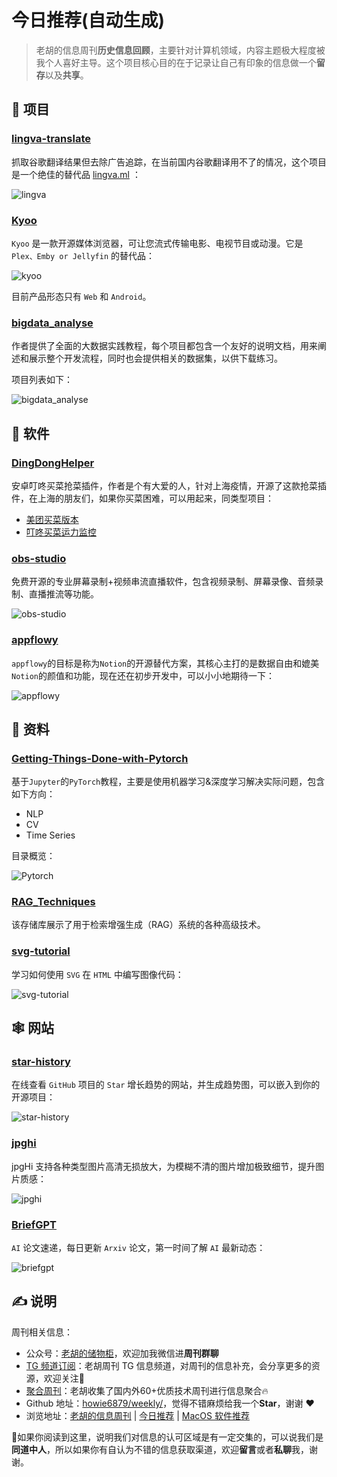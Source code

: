 # 今日推荐(自动生成)

> 老胡的信息周刊**历史信息回顾**，主要针对计算机领域，内容主题极大程度被我个人喜好主导。这个项目核心目的在于记录让自己有印象的信息做一个**留存**以及**共享**。


## 🎯 项目 

### [lingva-translate](https://github.com/thedaviddelta/lingva-translate)

抓取谷歌翻译结果但去除广告追踪，在当前国内谷歌翻译用不了的情况，这个项目是一个绝佳的替代品 [lingva.ml](https://lingva.ml/) ：

![lingva](https://images-1252557999.file.myqcloud.com/uPic/lingva.jpg) 

### [Kyoo](https://github.com/zoriya/Kyoo)

`Kyoo` 是一款开源媒体浏览器，可让您流式传输电影、电视节目或动漫。它是 `Plex、Emby or Jellyfin` 的替代品：

![kyoo](https://images-1252557999.file.myqcloud.com/uPic/kyoo.jpg)

目前产品形态只有 `Web` 和 `Android`。 

### [bigdata_analyse](https://github.com/TurboWay/bigdata_analyse)

作者提供了全面的大数据实践教程，每个项目都包含一个友好的说明文档，用来阐述和展示整个开发流程，同时也会提供相关的数据集，以供下载练习。

项目列表如下：

![bigdata_analyse](https://images-1252557999.file.myqcloud.com/uPic/klC8AA.png) 

## 🤖 软件 

### [DingDongHelper](https://github.com/Skykai521/DingDongHelper)

安卓叮咚买菜抢菜插件，作者是个有大爱的人，针对上海疫情，开源了这款抢菜插件，在上海的朋友们，如果你买菜困难，可以用起来，同类型项目：

- [美团买菜版本](https://github.com/qulingyuan/robVeg)
- [叮咚买菜运力监控](https://github.com/jozhn/ddmc.monitor) 

### [obs-studio](https://github.com/obsproject/obs-studio)

免费开源的专业屏幕录制+视频串流直播软件，包含视频录制、屏幕录像、音频录制、直播推流等功能。

![obs-studio](https://images-1252557999.file.myqcloud.com/uPic/2asRCI.png) 

### [appflowy](https://github.com/AppFlowy-IO/appflowy)

`appflowy`的目标是称为`Notion`的开源替代方案，其核心主打的是数据自由和媲美`Notion`的颜值和功能，现在还在初步开发中，可以小小地期待一下：

![appflowy](https://images-1252557999.file.myqcloud.com/uPic/JhzdLT.jpg) 

## 👀 资料 

### [Getting-Things-Done-with-Pytorch](https://github.com/curiousily/Getting-Things-Done-with-Pytorch)

基于`Jupyter`的`PyTorch`教程，主要是使用机器学习&深度学习解决实际问题，包含如下方向：

- NLP
- CV
- Time Series

目录概览：

![Pytorch](https://images-1252557999.file.myqcloud.com/uPic/kSUA40.png) 

### [RAG_Techniques](https://github.com/NirDiamant/RAG_Techniques)

该存储库展示了用于检索增强生成（RAG）系统的各种高级技术。 

### [svg-tutorial](https://svg-tutorial.com/)

学习如何使用 `SVG` 在 `HTML` 中编写图像代码：

![svg-tutorial](https://images-1252557999.file.myqcloud.com/uPic/svg-tutorial.jpg) 

## 🕸 网站 

### [star-history](https://star-history.com/)

在线查看 `GitHub` 项目的 `Star` 增长趋势的网站，并生成趋势图，可以嵌入到你的开源项目：

![star-history](https://images-1252557999.file.myqcloud.com/uPic/star-history.jpg) 

### [jpghi](https://jpghi.com/)

jpgHi 支持各种类型图片高清无损放大，为模糊不清的图片增加极致细节，提升图片质感：

![jpghi](https://images-1252557999.file.myqcloud.com/uPic/jpghi.jpg) 

### [BriefGPT](https://briefgpt.xyz/)

`AI` 论文速递，每日更新 `Arxiv` 论文，第一时间了解 `AI` 最新动态：

![briefgpt](https://images-1252557999.file.myqcloud.com/uPic/briefgpt.jpg) 

## ✍️ 说明

周刊相关信息：

- 公众号：[老胡的储物柜](https://images-1252557999.file.myqcloud.com/uPic/ETIbMe.jpg)，欢迎加我微信进**周刊群聊**
- [TG 频道订阅](https://t.me/howie_weekly)：老胡周刊 TG 信息频道，对周刊的信息补充，会分享更多的资源，欢迎关注👏
- [聚合周刊](https://www.fre321.com/weekly)：老胡收集了国内外60+优质技术周刊进行信息聚合🔥
- Github 地址：[howie6879/weekly/](https://github.com/howie6879/weekly/)，觉得不错麻烦给我一个**Star**，谢谢 ❤️
- 浏览地址：[老胡的信息周刊](https://weekly.howie6879.com) | [今日推荐](https://weekly.howie6879.com/recommend/index.html) | [MacOS 软件推荐](https://weekly.howie6879.com/soft/mac.html)

🙌如果你阅读到这里，说明我们对信息的认可区域是有一定交集的，可以说我们是**同道中人**，所以如果你有自认为不错的信息获取渠道，欢迎**留言**或者**私聊**我，谢谢。
